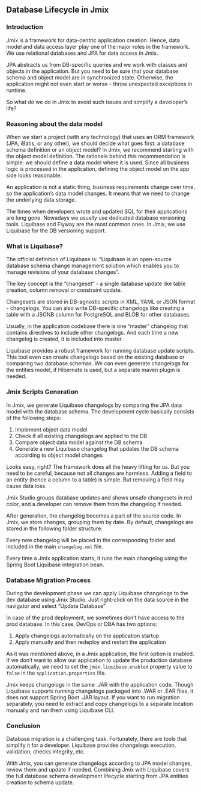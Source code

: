## Database Lifecycle in Jmix

### Introduction

Jmix is a framework for data-centric application creation. Hence, data model and data access layer play one of the major roles in the framework. We use relational databases and JPA for data access in Jmix.

JPA abstracts us from DB-specific queries and we work with classes and objects in the application. But you need to be sure that your database schema and object model are in synchronized state. Otherwise, the application might not even start or worse - throw unexpected exceptions in runtime. 

So what do we do in Jmix to avoid such issues and simplify a developer’s life?

### Reasoning about the data model

When we start a project (with any technology) that uses an ORM framework (JPA, iBatis, or any other), we should decide what goes first: a database schema definition or an object model? In Jmix, we recommend starting with the object model definition. The rationale behind this recommendation is simple: we should define a data model where it is used. Since all business logic is processed in the application, defining the object model on the app side looks reasonable. 

An application is not a static thing, business requirements change over time, so the application’s data model changes. It means that we need to change the underlying data storage. 

The times when developers wrote and updated SQL for their applications are long gone. Nowadays we usually use dedicated database versioning tools. Liquibase and Flyway are the most common ones. In Jmix, we use Liquibase for the DB versioning support.

### What is Liquibase?

The official definition of Liquibase is: “Liquibase is an open-source database schema change management solution which enables you to manage revisions of your database changes”.

The key concept is the “changeset” - a single database update like table creation, column removal or constraint update.

Changesets are stored in DB-agnostic scripts in XML, YAML or JSON format - changelogs. You can also write DB-specific changelogs like creating a table with a JSONB column for PostgreSQL and BLOB for other databases.

Usually, in the application codebase there is one “master” changelog that contains directives to include other changelogs. And each time a new changelog is created, it is included into master. 

Liquibase provides a robust framework for running database update scripts. This tool even can create changelogs based on the existing database or comparing two database schemas. We can even generate changelogs for the entities model, if Hibernate is used, but a separate maven plugin is needed. 

### Jmix Scripts Generation

In Jmix, we generate Liquibase changelogs by comparing the JPA data model with the database schema. The development cycle basically consists of the following steps:

1.	Implement object data model
2.	Check if all existing changelogs are applied to the DB
3.	Compare object data model against the DB schema
4.	Generate a new Liquibase changelog that updates the DB schema according to object model changes

Looks easy, right? The framework does all the heavy lifting for us. But you need to be careful, because not all changes are harmless. Adding a field to an entity (hence a column to a table) is simple. But removing a field may cause data loss. 

Jmix Studio groups database updates and shows unsafe changesets in red color, and a developer can remove them from the changelog if needed.

 

After generation, the changelog becomes a part of the source code. In Jmix, we store changes, grouping them by date. By default, changelogs are stored in the following folder structure:
 
Every new changelog will be placed in the corresponding folder and included in the main `changelog.xml` file. 

Every time a Jmix application starts, it runs the main changelog using the Spring Boot Liquibase integration bean.

### Database Migration Process

During the development phase we can apply Liquibase changelogs to the dev database using Jmix Studio. Just right-click on the data source in the navigator and select “Update Database”

 

In case of the prod deployment, we sometimes don’t have access to the prod database. In this case, DevOps or DBA has two options:

1.	Apply changelogs automatically on the application startup
2.	Apply manually and then redeploy and restart the application

As it was mentioned above, in a Jmix application, the first option is enabled. If we don’t want to allow our application to update the production database automatically, we need to set the `jmix.liquibase.enabled` property value to `false` in the `application.properties` file.

Jmix keeps changelogs in the same .JAR with the application code. Though Liquibase supports running changelogs packaged into .WAR or .EAR files, it does not support Spring Boot .JAR layout.  If you want to run migration separately, you need to extract and copy changelogs to a separate location manually and run them using Liquibase CLI. 

### Conclusion

Database migration is a challenging task. Fortunately, there are tools that simplify it for a developer. Liquibase provides changelogs execution, validation, checks integrity, etc. 

With Jmix, you can generate changelogs according to JPA model changes, review them and update if needed. Combining Jmix with Liquibase covers the full database schema development lifecycle starting from JPA entities creation to schema update. 
